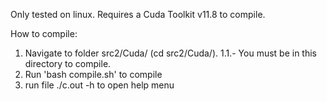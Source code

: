 
Only tested on linux.
Requires a Cuda Toolkit v11.8 to compile.


How to compile:
1. Navigate to folder src2/Cuda/ (cd src2/Cuda/). 1.1.- You must be in this directory to compile.
2. Run 'bash compile.sh' to compile
3. run file ./c.out -h to open help menu

